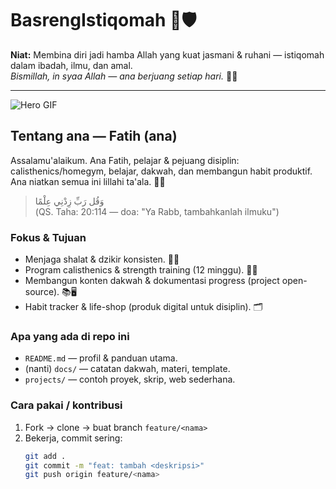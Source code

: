 # BasrengIstiqomah 🍛🛡️

**Niat:** Membina diri jadi hamba Allah yang kuat jasmani & ruhani — istiqomah dalam ibadah, ilmu, dan amal.  
_Bismillah, in syaa Allah — ana berjuang setiap hari._ 🕋🔥

---

![Hero GIF](images/hero.gif) <!-- ganti atau hapus kalau belum ada -->

## Tentang ana — Fatih (ana)
Assalamu'alaikum. Ana Fatih, pelajar & pejuang disiplin: calisthenics/homegym, belajar, dakwah, dan membangun habit produktif. Ana niatkan semua ini lillahi ta'ala. 🌙💪

> وَقُل رَبِّ زِدْنِي عِلْمًا  
> (QS. Taha: 20:114 — doa: "Ya Rabb, tambahkanlah ilmuku")

### Fokus & Tujuan
- Menjaga shalat & dzikir konsisten. 🕋✅  
- Program calisthenics & strength training (12 minggu). 🏋️‍♂️  
- Membangun konten dakwah & dokumentasi progress (project open-source). 📚🖥️  
- Habit tracker & life-shop (produk digital untuk disiplin). 🗂️

### Apa yang ada di repo ini
- `README.md` — profil & panduan utama.  
- (nanti) `docs/` — catatan dakwah, materi, template.  
- `projects/` — contoh proyek, skrip, web sederhana.  

### Cara pakai / kontribusi
1. Fork → clone → buat branch `feature/<nama>`  
2. Bekerja, commit sering:  
   ```bash
   git add .
   git commit -m "feat: tambah <deskripsi>"
   git push origin feature/<nama>
